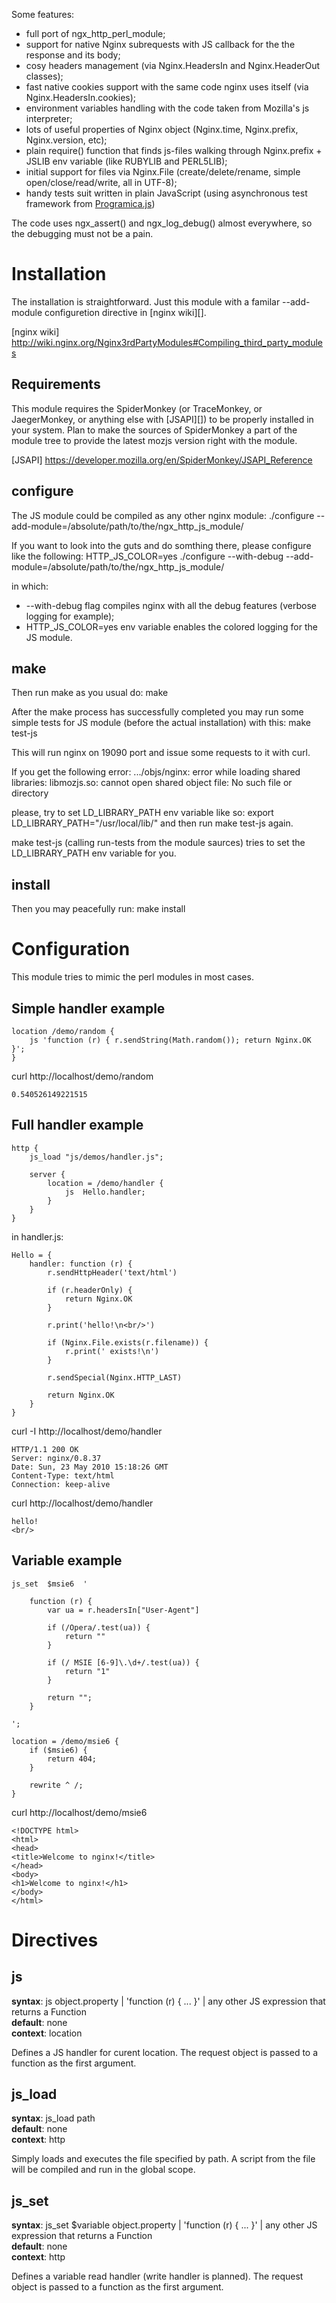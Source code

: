 Some features:

* full port of ngx_http_perl_module;
* support for native Nginx subrequests with JS callback for the the response and its body;
* cosy headers management (via Nginx.HeadersIn and Nginx.HeaderOut classes);
* fast native cookies support with the same code nginx uses itself (via Nginx.HeadersIn.cookies);
* environment variables handling with the code taken from Mozilla's js interpreter;
* lots of useful properties of Nginx object (Nginx.time, Nginx.prefix, Nginx.version, etc);
* plain require() function that finds js-files walking through Nginx.prefix + JSLIB env variable (like RUBYLIB and PERL5LIB);
* initial support for files via Nginx.File (create/delete/rename, simple open/close/read/write, all in UTF-8);
* handy tests suit written in plain JavaScript (using asynchronous test framework from [Programica.js][])

The code uses ngx_assert() and ngx_log_debug() almost everywhere, so the debugging must not be a pain.

[Programica.js]: http://github.com/kung-fu-tzu/programica.js


Installation
============

The installation is straightforward. Just this module with a familar --add-module configuretion directive in [nginx wiki][].

[nginx wiki] http://wiki.nginx.org/Nginx3rdPartyModules#Compiling_third_party_modules


Requirements
------------

This module requires the SpiderMonkey (or TraceMonkey, or JaegerMonkey, or anything else with [JSAPI][]) to be properly installed in your system. Plan to make the sources of SpiderMonkey a part of the module tree to provide the latest mozjs version right with the module.

[JSAPI] https://developer.mozilla.org/en/SpiderMonkey/JSAPI_Reference


configure
---------

The JS module could be compiled as any other nginx module:
./configure --add-module=/absolute/path/to/the/ngx_http_js_module/

If you want to look into the guts and do somthing there, please configure like the following:
HTTP_JS_COLOR=yes ./configure --with-debug --add-module=/absolute/path/to/the/ngx_http_js_module/

in which:
* --with-debug flag compiles nginx with all the debug features (verbose logging for example);
* HTTP_JS_COLOR=yes env variable enables the colored logging for the JS module.


make
----

Then run make as you usual do:
make

After the make process has successfully completed you may run some simple tests for JS module (before the actual installation) with this:
make test-js

This will run nginx on 19090 port and issue some requests to it with curl.

If you get the following error:
.../objs/nginx: error while loading shared libraries: libmozjs.so: cannot open shared object file: No such file or directory

please, try to set LD_LIBRARY_PATH env variable like so:
export LD_LIBRARY_PATH="/usr/local/lib/"
and then run make test-js again.

make test-js (calling run-tests from the module saurces) tries to set the LD_LIBRARY_PATH env variable for you.


install
-------

Then you may peacefully run:
make install



Configuration
=============

This module tries to mimic the perl modules in most cases.


Simple handler example
----------------------

	location /demo/random {
		js 'function (r) { r.sendString(Math.random()); return Nginx.OK }';
	}

curl http://localhost/demo/random

	0.540526149221515


Full handler example
--------------------
	http {
		js_load "js/demos/handler.js";
		
		server {
			location = /demo/handler {
				js  Hello.handler;
			}
		}
	}

in handler.js:

	Hello = {
		handler: function (r) {
			r.sendHttpHeader('text/html')
			
			if (r.headerOnly) {
				return Nginx.OK
			}
			
			r.print('hello!\n<br/>')
			
			if (Nginx.File.exists(r.filename)) {
				r.print(' exists!\n')
			}
			
			r.sendSpecial(Nginx.HTTP_LAST)
			
			return Nginx.OK
		}
	}

curl -I http://localhost/demo/handler

	HTTP/1.1 200 OK
	Server: nginx/0.8.37
	Date: Sun, 23 May 2010 15:18:26 GMT
	Content-Type: text/html
	Connection: keep-alive
	

curl http://localhost/demo/handler

	hello!
	<br/>


Variable example
----------------

	js_set  $msie6  '
	
		function (r) {
			var ua = r.headersIn["User-Agent"]
			
			if (/Opera/.test(ua)) {
				return ""
			}
			
			if (/ MSIE [6-9]\.\d+/.test(ua)) {
				return "1"
			}
			
			return "";
		}
	
	';
	
	location = /demo/msie6 {
		if ($msie6) {
			return 404;
		}
		
		rewrite ^ /;
	}

curl http://localhost/demo/msie6

	<!DOCTYPE html>
	<html>
	<head>
	<title>Welcome to nginx!</title>
	</head>
	<body>
	<h1>Welcome to nginx!</h1>
	</body>
	</html>


Directives
==========


js
--

**syntax**: js object.property | 'function (r) { ... }' | any other JS expression that returns a Function  
**default**: none  
**context**: location

Defines a JS handler for curent location. The request object is passed to a function as the first argument.


js_load
--

**syntax**: js_load path  
**default**: none  
**context**: http

Simply loads and executes the file specified by path. A script from the file will be compiled and run in the global scope.


js_set
--

**syntax**: js_set $variable object.property | 'function (r) { ... }' | any other JS expression that returns a Function  
**default**: none  
**context**: http

Defines a variable read handler (write handler is planned). The request object is passed to a function as the first argument.
